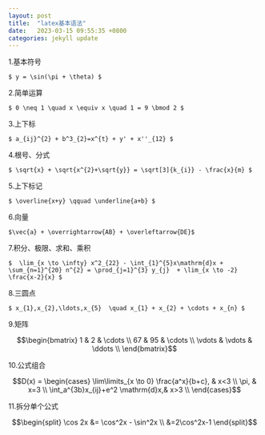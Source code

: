 ```yaml
---
layout: post
title:  "latex基本语法"
date:   2023-03-15 09:55:35 +0800
categories: jekyll update
---
```

1.基本符号

`$ y = \sin(\pi + \theta) $`

2.简单运算

`$ 0 \neq 1 \quad x \equiv x \quad 1 = 9 \bmod 2 $`

3.上下标

`$ a_{ij}^{2} + b^3_{2}=x^{t} + y' + x''_{12} $`

4.根号、分式

`$ \sqrt{x} + \sqrt{x^{2}+\sqrt{y}} = \sqrt[3]{k_{i}} - \frac{x}{m} $`

5.上下标记

`$ \overline{x+y} \qquad \underline{a+b} $`

6.向量

`$\vec{a} + \overrightarrow{AB} + \overleftarrow{DE}$`

7.积分、极限、求和、乘积

`$  \lim_{x \to \infty} x^2_{22} - \int_{1}^{5}x\mathrm{d}x + \sum_{n=1}^{20} n^{2} = \prod_{j=1}^{3} y_{j}  + \lim_{x \to -2} \frac{x-2}{x} $`

8.三圆点

`$ x_{1},x_{2},\ldots,x_{5}  \quad x_{1} + x_{2} + \cdots + x_{n} $`

9.矩阵

$$\begin{bmatrix}
1 & 2 & \cdots \\
67 & 95 & \cdots \\
\vdots  & \vdots & \ddots \\
\end{bmatrix}$$

10.公式组合

$$D(x) = \begin{cases}
\lim\limits_{x \to 0} \frac{a^x}{b+c}, & x<3 \\
\pi, & x=3 \\
\int_a^{3b}x_{ij}+e^2 \mathrm{d}x,& x>3 \\
\end{cases}$$

11.拆分单个公式

$$\begin{split}
\cos 2x &= \cos^2x - \sin^2x \\
&=2\cos^2x-1
\end{split}$$
